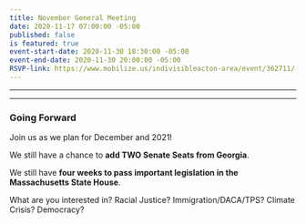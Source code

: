 ```yaml
---
title: November General Meeting
date: 2020-11-17 07:00:00 -05:00
published: false
is featured: true
event-start-date: 2020-11-30 18:30:00 -05:00
event-end-date: 2020-11-30 20:00:00 -05:00
RSVP-link: https://www.mobilize.us/indivisibleacton-area/event/362711/
---
```



---

<p id="demo">
</p>

<script>
// Set the date we're counting down to
var countDownDate = new Date("Jan 20 2021 00:00");

// Update the count down every 1 second
var x = setInterval(function() {

  // Get today's date
  var now = new Date();
    
  // Find the distance between now and the count down date
  var t = countDownDate - now;
    
  // Time calculations for days
  var days = Math.floor(t / (1000 * 60 * 60 * 24));
  var hours = Math.floor((t%(1000 * 60 * 60 * 24))/(1000 * 60 * 60)); 
  var minutes = Math.floor((t % (1000 * 60 * 60)) / (1000 * 60)); 
  var seconds = Math.floor((t % (1000 * 60)) / 1000);  

  // Output the result in an element with id="demo"
  var test1 = document.getElementById("demo");
  test1.style.font = "italic bold 30px arial,serif"; 
  //test1.style.textAlign = "center";
//test1.innerHTML = days + " days left until Jan 20, 2021!";
  test1.innerHTML = days + "d " + hours + "h " + minutes + "m " + seconds + "s left until Jan 20, 2021!";
  
  
  // If the count down is over, write some text 
  if (t < 0) {
    clearInterval(x);
    document.getElementById("demo").innerHTML = "Democracy is a Verb!";
  }
},500);
</script>

---

### Going Forward  

Join us as we plan for December and 2021! 

We still have a chance to **add TWO Senate Seats from Georgia**. 

We still have **four weeks to pass important legislation in the Massachusetts State House**.

What are you interested in? Racial Justice? Immigration/DACA/TPS? Climate Crisis? Democracy?